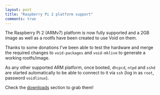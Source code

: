 ```yaml
---
layout: post
title: "Raspberry Pi 2 platform support"
comments: true
---
```


The Raspberry Pi 2 (ARMv7) platform is now fully supported and a 2GB image
as well as a rootfs have been created to use Void on them.

Thanks to some donations I've been able to test the hardware and merge the required changes
to `void-packages` and `void-mklive` to generate a working rootfs/image.

As any other supported ARM platform, once booted, `dhcpcd`, `ntpd` and `sshd` are started
automatically to be able to connect to it via `ssh` (log in as `root`, password `voidlinux`).

Check the [downloads](http://www.voidlinux.eu/download/) section to grab them!
